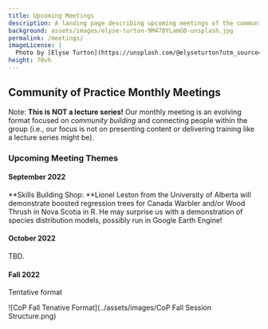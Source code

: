 ```yaml
---
title: Upcoming Meetings
description: A landing page describing upcoming meetings of the community of practice
background: assets/images/elyse-turton-9M478YLamG0-unsplash.jpg
permalink: /meetings/
imageLicense: |
  Photo by [Elyse Turton](https://unsplash.com/@elyseturton?utm_source=unsplash&utm_medium=referral&utm_content=creditCopyText) on [Unsplash](https://unsplash.com/s/photos/nova-scotia?utm_source=unsplash&utm_medium=referral&utm_content=creditCopyText)  
height: 70vh
---
```

## Community of Practice Monthly Meetings

Note: **This is NOT a lecture series!** Our monthly meeting is an evolving format focused on *community building* and connecting people within the group (i.e., our focus is not on presenting content or delivering training like a lecture series might be). 

### Upcoming Meeting Themes

#### September 2022

**Skills Building Shop: **Lionel Leston from the University of Alberta will demonstrate boosted regression trees for Canada Warbler and/or Wood Thrush in Nova Scotia in R. He may surprise us with a demonstration of species distribution models, possibly run in Google Earth Engine!

#### October 2022

TBD.

#### Fall 2022

Tentative format


![CoP Fall Tenative Format](../assets/images/CoP Fall Session Structure.png)